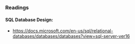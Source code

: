 ### Readings

#### SQL Database Design:
- https://docs.microsoft.com/en-us/sql/relational-databases/databases/databases?view=sql-server-ver16
